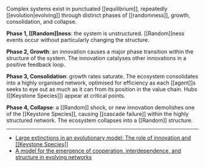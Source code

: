 Complex systems exist in punctuated [[equilibrium]], repeatedly [[evolution|evolving]] through distinct phases of [[randomness]], growth, consolidation, and collapse.

**Phase 1, [[Random]]ness**: the system is unstructured. [[Random]]ness events occur without particularly changing the structure.

**Phase 2, Growth**: an innovation causes a major phase transition within the structure of the system. The innovation catalyses other innovations in a positive feedback loop.

**Phase 3, Consolidation**: growth rates saturate. The ecosystem consolidates into a highly organised network, optimised for efficiency as each [[agent]]s seeks to eye out as much as it can from its position in the value chain. Hubs ([[Keystone Species]]) appear at critical points.

**Phase 4, Collapse**: a [[Random]] shock, or new innovation demolishes one of the [[Keystone Species]], causing [[cascade failure]] within the highly structured network. The ecosystem collapses into a [[Random]] structure.

---

- [Large extinctions in an evolutionary model: The role of innovation and [[Keystone Species]]](https://www.ncbi.nlm.nih.gov/pmc/articles/PMC122318/)
- [A model for the emergence of cooperation, interdependence, and structure in evolving networks](https://www.pnas.org/content/98/2/543)

